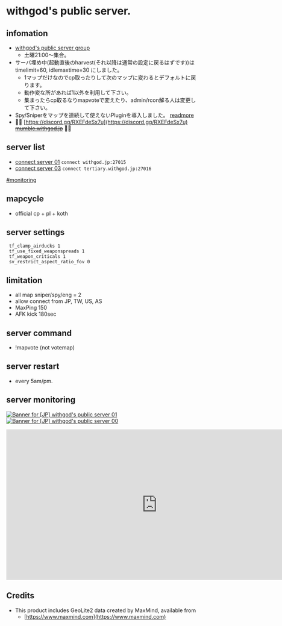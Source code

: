# withgod's public server.

## infomation

* [withgod's public server group](https://steamcommunity.com/groups/withgod_public_server)
    * 土曜21:00～集合。
* サーバ埋め中(起動直後のharvest(それ以降は通常の設定に戻るはずです))は timelimit=60, idlemaxtime=30 にしました。
    * 1マップだけなのでcp取ったりして次のマップに変わるとデフォルトに戻ります。
    * 動作変な所があれば1以外を利用して下さい。
    * 集まったらcp取るなりmapvoteで変えたり、admin/rcon解る人は変更して下さい。
* Spy/Sniperをマップを連続して使えないPluginを導入しました。 [readmore](https://withgod.hatenablog.com/entry/2021/10/12/012116)
* 👋👋 [https://discord.gg/RXEFdeSx7u](https://discord.gg/RXEFdeSx7u)  <del>[mumble.withgod.jp](mumble://mumble.withgod.jp/)</del> 👋👋

## server list

* [connect server 01](steam://connect/withgod.jp:27015) `connect withgod.jp:27015`
* [connect server 03](steam://connect/tertiary.withgod.jp:27016) `connect tertiary.withgod.jp:27016`

[#monitoring](#server-monitoring)

## mapcycle

*  official cp + pl + koth

## server settings

```
 tf_clamp_airducks 1
 tf_use_fixed_weaponspreads 1
 tf_weapon_criticals 1
 sv_restrict_aspect_ratio_fov 0
```

## limitation

* all map sniper/spy/eng = 2
* allow connect from JP, TW, US, AS
* MaxPing 150
* AFK kick 180sec

## server command
* !mapvote (not votemap)

## server restart
* every 5am/pm.

## server monitoring

[![Banner for [JP] withgod's public server 01](https://cdn.battlemetrics.com/b/horizontal500x80px/12680881.png?foreground=%23EEEEEE&background=%23222222&lines=%23333333&linkColor=%231185ec&chartColor=%23FF0700)](https://www.battlemetrics.com/servers/tf2/12680881)
[![Banner for [JP] withgod's public server 00](https://cdn.battlemetrics.com/b/horizontal500x80px/12982431.png?foreground=%23EEEEEE&background=%23222222&lines=%23333333&linkColor=%231185ec&chartColor=%23FF0700)](https://www.battlemetrics.com/servers/tf2/12982431)

<iframe src="https://app.datadoghq.com/graph/embed?token=1caef6404c3de3c76a9a775be4b818257942569966d274b5930bc6d1d1bcb8b6&height=400&width=800&legend=true" width="800" height="400" frameborder="0"></iframe>

## Credits

* This product includes GeoLite2 data created by MaxMind, available from
    * [https://www.maxmind.com](https://www.maxmind.com)

